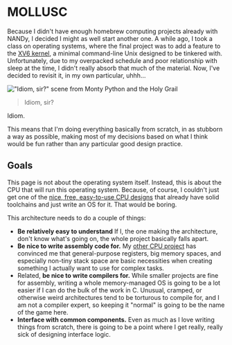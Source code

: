 # MOLLUSC

Because I didn't have enough homebrew computing projects already with NANDy, I
decided I might as well start another one. A while ago, I took a class on 
operating systems, where the final project was to add a feature to the
[XV6 kernel](https://github.com/mit-pdos/xv6-riscv), a minimal command-line Unix
designed to be tinkered with. Unfortunately, due to my overpacked schedule and
poor relationship with sleep at the time, I didn't really absorb that much of
the material. Now, I've decided to revisit it, in my own particular, uhhh...

!["Idiom, sir?" scene from Monty Python and the Holy Grail](media/mollusc/idiomsir.jpg)

> Idiom, sir?

Idiom.

This means that I'm doing everything basically from scratch, in as stubborn a
way as possible, making most of my decisions based on what I think would be fun
rather than any particular good design practice.

## Goals

This page is not about the operating system itself. Instead, this is about the
CPU that will run this operating system. Because, of course, I couldn't just get
one of the [nice, free, easy-to-use CPU designs](https://riscv.org/) that
already have solid toolchains and just write an OS for it. That would be boring.

This architecture needs to do a couple of things:

* **Be relatively easy to understand** If I, the one making the architecture,
  don't know what's going on, the whole project basically falls apart.
* **Be nice to write assembly code for.** My [other CPU project](nandy.html)
  has convinced me that general-purpose registers, big memory spaces, and
  especially non-tiny stack space are basic necessities when creating something
  I actually want to use for complex tasks.
* Related, **be nice to write compilers for.** While smaller projects are fine
  for assembly, writing a whole memory-managed OS is going to be a lot easier
  if I can do the bulk of the work in C. Unusual, cramped, or otherwise weird
  architectures tend to be torturous to compile for, and I am not a compiler
  expert, so keeping it "normal" is going to be the name of the game here.
* **Interface with common components.** Even as much as I love writing things
  from scratch, there is going to be a point where I get really, really sick of
  designing interface logic.